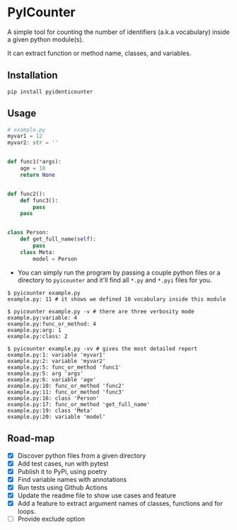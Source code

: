 

# PyICounter

A simple tool for counting the number of identifiers (a.k.a vocabulary) inside a given python module(s).

It can extract function or method name, classes, and variables.

## Installation 

```
pip install pyidenticounter
```

## Usage

```python
# example.py
myvar1 = 12
myvar2: str = ''


def func1(*args):
    age = 10
    return None


def func2():
    def func3():
        pass
    pass


class Person:
    def get_full_name(self):
        pass
    class Meta:
        model = Person
```

* You can simply run the program by passing a couple python files or a directory to `pyicounter` and it'll find all `*.py` and `*.pyi` files for you.

```shell
$ pyicounter example.py
example.py: 11 # it shows we defined 10 vocabulary inside this module

$ pyicounter example.py -v # there are three verbosity mode
example.py:variable: 4
example.py:func_or_method: 4
example.py:arg: 1
example.py:class: 2

$ pyicounter example.py -vv # gives the most detailed report
example.py:1: variable 'myvar1'
example.py:2: variable 'myvar2'
example.py:5: func_or_method 'func1'
example.py:5: arg 'args'
example.py:6: variable 'age'
example.py:10: func_or_method 'func2'
example.py:11: func_or_method 'func3'
example.py:16: class 'Person'
example.py:17: func_or_method 'get_full_name'
example.py:19: class 'Meta'
example.py:20: variable 'model'
```

## Road-map

- [X] Discover python files from a given directory
- [X] Add test cases, run with pytest
- [X] Publish it to PyPi, using poetry
- [X] Find variable names with annotations
- [X] Run tests using Github Actions
- [x] Update the readme file to show use cases and feature
- [X] Add a feature to extract argument names of classes, functions and for loops.
- [ ] Provide exclude option
